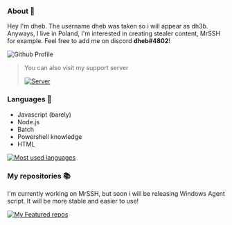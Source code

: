 ### About 🚀
Hey I'm dheb. The username dheb was taken so i will appear as dh3b. Anyways, I live in Poland, I'm interested in creating stealer content, MrSSH for example. Feel free to add me on discord **dheb#4802**!

![Github Profile](https://github-readme-stats.vercel.app/api?username=dh3b&show_icons=true&theme=radical)

> You can also visit my support server
> 
> <a href="https://discord.gg/QYxttzVd7N" rel="Discord Server">![Server](https://img.shields.io/discord/907726035099996160.svg?label=Discord&amp;colorB=7289DA)</a>

### Languages 🎯
- Javascript (barely)
- Node.js
- Batch
- Powershell knowledge
- HTML

[![Most used languages](https://github-readme-stats.vercel.app/api/top-langs/?username=dh3b)](https://github.com/<username>/<repository_name>)

### My repositories 📚
I'm currently working on MrSSH, but soon i will be releasing Windows Agent script. It will be more stable and easier to use!

[![My Featured repos](https://github-readme-stats.vercel.app/api/pin/?username=dh3b&repo=MrSSH)](https://github.com/dh3b/MrSSH)
